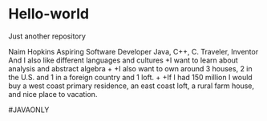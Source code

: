 # Hello-world
Just another repository

Naim Hopkins
Aspiring Software Developer
Java, C++, C.
Traveler, Inventor
And I also like different languages and cultures
+I want to learn about analysis and abstract algebra
+
+I also want to own around 3 houses, 
2 in the U.S. and 1 in a foreign country and 1 loft.
+
+If I had 150 million I would buy a west coast primary residence, 
an east coast loft, a rural farm house, and nice place to vacation.

#JAVAONLY
